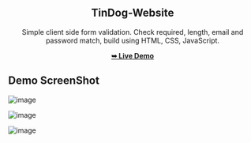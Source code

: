 <div align="center">
 <h2 align="center">TinDog-Website</h2>
 
Simple client side form validation. Check required, length, email and password match, build using HTML, CSS, JavaScript.
 
<a href="https://c0dewithlokesh.github.io/vanillawebprojects/Form%20Validator/"><strong>➥ Live Demo</strong></a>
</div>

## Demo ScreenShot

![image](https://user-images.githubusercontent.com/77185999/233354117-f1cdaea2-9411-47ff-80f8-a46247f6a8a8.png)

![image](https://user-images.githubusercontent.com/77185999/233354392-b5dd53c5-e8f1-4cd7-8620-afdbd5a401f2.png)

![image](https://user-images.githubusercontent.com/77185999/233354678-0573aa84-defd-4072-91c0-3770ca283ea6.png)
